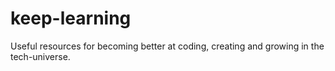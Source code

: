 # keep-learning
Useful resources for becoming better at coding, creating and growing in the tech-universe.

